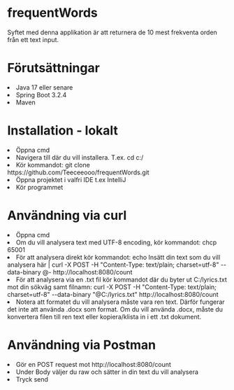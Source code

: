 <h1>frequentWords</h1>
Syftet med denna applikation är att returnera de 10 mest frekventa orden från ett text input.

<h1>Förutsättningar</h1>
<li>Java 17 eller senare</li>
<li>Spring Boot 3.2.4</li>
<li>Maven</li>

<h1>Installation - lokalt</h1>
<li>Öppna cmd</li>
<li>Navigera till där du vill installera. T.ex. cd c:/</li>
<li>Kör kommandot: git clone https://github.com/Teeceeooo/frequentWords.git</li>
<li>Öppna projektet i valfri IDE t.ex IntelliJ</li>
<li>Kör programmet</li>

<h1>Användning via curl</h1>
<li>Öppna cmd</li>
<li>Om du vill analysera text med UTF-8 encoding, kör kommandot: chcp 65001</li>
<li>För att analysera direkt kör kommandot: echo Insätt din text som du vill analysera här | curl -X POST -H "Content-Type: text/plain; charset=utf-8" --data-binary @- http://localhost:8080/count</li>
<li>För att analysera via en .txt fil kör kommandot där du byter ut C:/lyrics.txt mot din sökväg samt filnamn: curl -X POST -H "Content-Type: text/plain; charset=utf-8" --data-binary "@C:/lyrics.txt" http://localhost:8080/count</li>
<li>Notera att formatet du vill analysera måste vara ren text. Därför fungerar det inte att använda .docx som format. Om du vill använda .docx, måste du konvertera filen till ren text eller kopiera/klista in i ett .txt dokument.</li>

<h1>Användning via Postman</h1>
<li>Gör en POST request mot http://localhost:8080/count</li>
<li>Under Body väljer du raw och sätter in din text du vill analysera</li>
<li>Tryck send</li>
